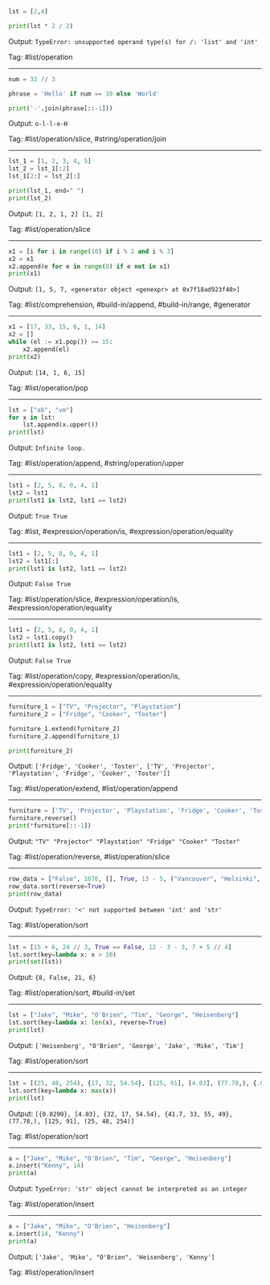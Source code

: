 ```python
lst = [2,4]

print(lst * 2 / 2)
```
Output: `TypeError: unsupported operand type(s) for /: 'list' and 'int'`

Tag: #list/operation

---
```python
num = 32 // 3

phrase = 'Hello' if num == 10 else 'World'

print('-'.join(phrase[::-1]))
```
Output: `o-l-l-e-H`

Tag: #list/operation/slice, #string/operation/join

---
```python
lst_1 = [1, 2, 3, 4, 5]
lst_2 = lst_1[:2]
lst_1[2:] = lst_2[:]

print(lst_1, end=" ")
print(lst_2)
```
Output: `[1, 2, 1, 2] [1, 2]`

Tag: #list/operation/slice

---
```python
x1 = [i for i in range(10) if i % 2 and i % 3]
x2 = x1
x2.append(e for e in range(8) if e not in x1)
print(x1)
```
Output: `[1, 5, 7, <generator object <genexpr> at 0x7f18ad923f40>]`

Tag: #list/comprehension, #build-in/append, #build-in/range, #generator

---
```python
x1 = [17, 33, 15, 6, 1, 14]
x2 = []
while (el := x1.pop()) >= 15:
    x2.append(el)
print(x2)
```
Output: `[14, 1, 6, 15]`

Tag: #list/operation/pop

---
```python
lst = ["ab", "vm"]
for x in lst:
    lst.append(x.upper())
print(lst)
```
Output: `Infinite loop.`

Tag: #list/operation/append, #string/operation/upper

---
```python
lst1 = [2, 5, 8, 0, 4, 1]
lst2 = lst1
print(lst1 is lst2, lst1 == lst2)
```
Output: `True True`

Tag: #list, #expression/operation/is, #expression/operation/equality

---
```python
lst1 = [2, 5, 8, 0, 4, 1]
lst2 = lst1[:]
print(lst1 is lst2, lst1 == lst2)
```
Output: `False True`

Tag: #list/operation/slice, #expression/operation/is, #expression/operation/equality

---
```python
lst1 = [2, 5, 8, 0, 4, 1]
lst2 = lst1.copy()
print(lst1 is lst2, lst1 == lst2)
```
Output: `False True`

Tag: #list/operation/copy, #expression/operation/is, #expression/operation/equality

---
```python
furniture_1 = ["TV", "Projector", "Playstation"]
furniture_2 = ["Fridge", "Cooker", "Toster"]

furniture_1.extend(furniture_2)
furniture_2.append(furniture_1)

print(furniture_2)
```
Output: `['Fridge', 'Cooker', 'Toster', ['TV', 'Projector', 
'Playstation', 'Fridge', 'Cooker', 'Toster']]`

Tag: #list/operation/extend, #list/operation/append

---
```python
furniture = ['TV', 'Projector', 'Playstation', 'Fridge', 'Cooker', 'Toster']
furniture.reverse()
print(*furniture[::-1])
```
Output: `"TV" "Projector" "Playstation" "Fridge" "Cooker" "Toster"`

Tag: #list/operation/reverse, #list/operation/slice

---
```python
row_data = ["False", 1076, [], True, 13 - 5, ("Vancouver", "Helsinki", "Montreal"), "trust", {56.22, "12"}]
row_data.sort(reverse=True)
print(row_data)
```
Output: `TypeError: '<' not supported between 'int' and 'str'`

Tag: #list/operation/sort

---
```python
lst = [15 + 6, 24 // 3, True == False, 12 - 3 - 3, 7 + 5 // 4]
lst.sort(key=lambda x: x > 10)
print(set(lst))
```
Output: `{8, False, 21, 6}`

Tag: #list/operation/sort, #build-in/set

---
```python
lst = ["Jake", "Mike", "O'Brien", "Tim", "George", "Heisenberg"]
lst.sort(key=lambda x: len(x), reverse=True)
print(lst)
```
Output: `['Heisenberg', "O'Brien", 'George', 'Jake', 'Mike', 'Tim']`

Tag: #list/operation/sort

---
```python
lst = [(25, 48, 254), {17, 32, 54.54}, [125, 91], [4.03], (77.78,), {.0299}, {41.7, 33, 49, 55}]
lst.sort(key=lambda x: max(x))
print(lst)
```
Output: `[{0.0299}, [4.03], {32, 17, 54.54}, {41.7, 33, 55, 49}, (77.78,), [125, 91], (25, 48, 254)]`

Tag: #list/operation/sort

---
```python
a = ["Jake", "Mike", "O'Brien", "Tim", "George", "Heisenberg"]
a.insert("Kenny", 14)
print(a)
```
Output: `TypeError: 'str' object cannot be interpreted as an integer`

Tag: #list/operation/insert

---
```python
a = ["Jake", "Mike", "O'Brien", "Heisenberg"]
a.insert(14, "Kenny")
print(a)
```
Output: `['Jake', 'Mike', "O'Brien", 'Heisenberg', 'Kenny']`

Tag: #list/operation/insert